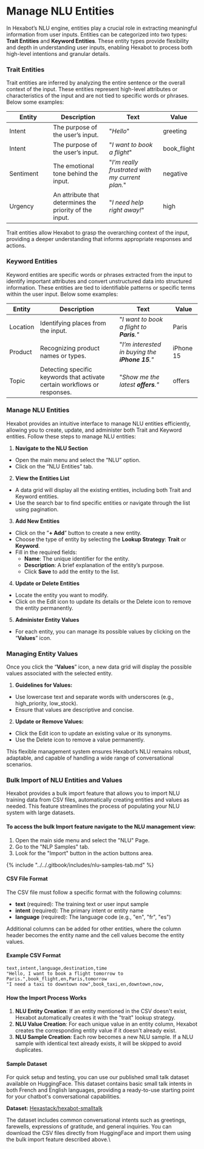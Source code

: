 # Manage NLU Entities

In Hexabot’s NLU engine, entities play a crucial role in extracting meaningful information from user inputs. Entities can be categorized into two types: **Trait Entities** and **Keyword Entities**. These entity types provide flexibility and depth in understanding user inputs, enabling Hexabot to process both high-level intentions and granular details.

### Trait Entities

Trait entities are inferred by analyzing the entire sentence or the overall context of the input. These entities represent high-level attributes or characteristics of the input and are not tied to specific words or phrases. Below some examples:

<table><thead><tr><th width="129">Entity</th><th width="185">Description</th><th width="192">Text</th><th>Value</th></tr></thead><tbody><tr><td>Intent</td><td>The purpose of the user’s input.</td><td>"<em>Hello</em>"</td><td>greeting</td></tr><tr><td>Intent</td><td>The purpose of the user’s input.</td><td>"<em>I want to book a flight</em>"</td><td>book_flight</td></tr><tr><td>Sentiment</td><td>The emotional tone behind the input.</td><td>"<em>I’m really frustrated with my current plan.</em>"</td><td>negative</td></tr><tr><td>Urgency</td><td>An attribute that determines the priority of the input.</td><td>"<em>I need help right away!</em>"</td><td>high</td></tr></tbody></table>

Trait entities allow Hexabot to grasp the overarching context of the input, providing a deeper understanding that informs appropriate responses and actions.

### Keyword Entities

Keyword entities are specific words or phrases extracted from the input to identify important attributes and convert unstructured data into structured information. These entities are tied to identifiable patterns or specific terms within the user input. Below some examples:

| Entity   | Description                                                               | Text                                            | Value     |
| -------- | ------------------------------------------------------------------------- | ----------------------------------------------- | --------- |
| Location | Identifying places from the input.                                        | "_I want to book a flight to **Paris**."_       | Paris     |
| Product  | Recognizing product names or types.                                       | "_I’m interested in buying the **iPhone 15**."_ | iPhone 15 |
| Topic    | Detecting specific keywords that activate certain workflows or responses. | "_Show me the latest **offers**."_              | offers    |

### Manage NLU Entities

Hexabot provides an intuitive interface to manage NLU entities efficiently, allowing you to create, update, and administer both Trait and Keyword entities. Follow these steps to manage NLU entities:

1. **Navigate to the NLU Section**

* Open the main menu and select the “NLU” option.
* Click on the “NLU Entities” tab.

2. **View the Entities List**

* A data grid will display all the existing entities, including both Trait and Keyword entities.
* Use the search bar to find specific entities or navigate through the list using pagination.

3. **Add New Entities**

* Click on the ”**+ Add**” button to create a new entity.
* Choose the type of entity by selecting the **Lookup Strategy**: **Trait** or **Keyword**.
* Fill in the required fields:
  * **Name**: The unique identifier for the entity.
  * **Description**: A brief explanation of the entity’s purpose.
  * Click **Save** to add the entity to the list.

4. **Update or Delete Entities**

* Locate the entity you want to modify.
* Click on the Edit icon to update its details or the Delete icon to remove the entity permanently.

5. **Administer Entity Values**

* For each entity, you can manage its possible values by clicking on the “**Values**” icon.

### Managing Entity Values

Once you click the “**Values**” icon, a new data grid will display the possible values associated with the selected entity.

1. **Guidelines for Values:**

* Use lowercase text and separate words with underscores (e.g., high\_priority, low\_stock).
* Ensure that values are descriptive and concise.

2. **Update or Remove Values:**

* Click the Edit icon to update an existing value or its synonyms.
* Use the Delete icon to remove a value permanently.

This flexible management system ensures Hexabot’s NLU remains robust, adaptable, and capable of handling a wide range of conversational scenarios.

### Bulk Import of NLU Entities and Values

Hexabot provides a bulk import feature that allows you to import NLU training data from CSV files, automatically creating entities and values as needed. This feature streamlines the process of populating your NLU system with large datasets.

#### To access the bulk Import feature navigate to the NLU management view:

1. Open the main side menu and select the "NLU" Page.
2. Go to the "NLP Samples" tab.
3. Look for the "Import" button in the action buttons area.

{% include "../../.gitbook/includes/nlu-samples-tab.md" %}

#### CSV File Format

The CSV file must follow a specific format with the following columns:

* **text** (required): The training text or user input sample
* **intent** (required): The primary intent or entity name
* **language** (required): The language code (e.g., "en", "fr", "es")

Additional columns can be added for other entities, where the column header becomes the entity name and the cell values become the entity values.

#### Example CSV Format

```csv
text,intent,language,destination,time
"Hello, I want to book a flight tomorrow to Paris.",book_flight,en,Paris,tomorrow
"I need a taxi to downtown now",book_taxi,en,downtown,now,
```

#### How the Import Process Works

1. **NLU Entity Creation**: If an entity mentioned in the CSV doesn't exist, Hexabot automatically creates it with the "trait" lookup strategy.
2. **NLU Value Creation**: For each unique value in an entity column, Hexabot creates the corresponding entity value if it doesn't already exist.
3. **NLU Sample Creation**: Each row becomes a new NLU sample.  If a NLU sample with identical text already exists, it will be skipped to avoid duplicates.

#### Sample Dataset

For quick setup and testing, you can use our published small talk dataset available on HuggingFace. This dataset contains basic small talk intents in both French and English languages, providing a ready-to-use starting point for your chatbot's conversational capabilities.

**Dataset:** [Hexastack/hexabot-smalltalk](https://huggingface.co/datasets/Hexastack/hexabot-smalltalk)

The dataset includes common conversational intents such as greetings, farewells, expressions of gratitude, and general inquiries. You can download the CSV files directly from HuggingFace and import them using the bulk import feature described above.\

